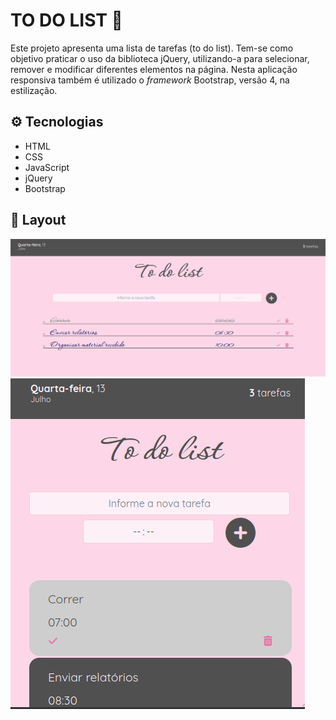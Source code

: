 # TO DO LIST :page_with_curl:

Este projeto apresenta uma lista de tarefas (to do list). Tem-se como objetivo praticar o uso da biblioteca jQuery, utilizando-a para selecionar, remover e modificar diferentes elementos na página. Nesta aplicação responsiva também é utilizado o *framework* Bootstrap, versão 4, na estilização.

## :gear: Tecnologias

- HTML
- CSS
- JavaScript
- jQuery
- Bootstrap

## :art: Layout

![layout1](img/layout1.png)
![layout2](img/layout2.png)
